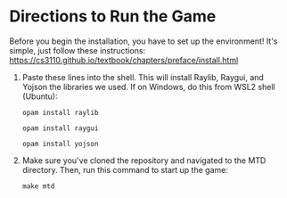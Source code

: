 # Directions to Run the Game

Before you begin the installation, you have to set up the environment! It's simple, just follow these instructions:
https://cs3110.github.io/textbook/chapters/preface/install.html 


1. Paste these lines into the shell. This will install Raylib, Raygui, and Yojson the libraries we used. If on Windows, do this from WSL2 shell (Ubuntu):

    ```
    opam install raylib
    ```
    ```
    opam install raygui
    ```
    ```
    opam install yojson
    ```

2. Make sure you've cloned the repository and navigated to the MTD directory.
Then, run this command to start up the game:
    ```
    make mtd
    ```


  








